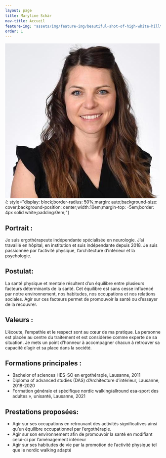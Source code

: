 ```yaml
---
layout: page
title: Maryline Schär
nav-title: Accueil
feature-img: "assets/img/feature-img/beautiful-shot-of-high-white-hilltops-and-mountains-covered-in-fog.jpg"
order: 1
---
```


![](/assets/img/feature-img/maryline-sq.jpg){: style="display: block;border-radius: 50%;margin: auto;background-size: cover;background-position: center;width:10em;margin-top: -5em;border: 4px solid white;padding:0em;"}


## Portrait : 
Je suis ergothérapeute indépendante spécialisée en neurologie. J’ai travaillé en hôpital, en institution et suis indépendante depuis 2018. Je suis passionnée par l’activité physique, l’architecture d’intérieur et la psychologie.

## Postulat: 
La santé physique et mentale résultent d’un équilibre entre plusieurs facteurs déterminants de la santé. Cet équilibre est sans cesse influencé par notre environnement, nos habitudes, nos occupations et nos relations sociales. Agir sur ces facteurs permet de promouvoir la santé ou d’essayer de la recouvrer.

## Valeurs :
L’écoute, l’empathie et le respect sont au cœur de ma pratique. La personne est placée au centre du traitement et est considérée comme experte de sa situation. Je mets un point d’honneur à accompagner chacun à retrouver sa capacité d’agir et sa place dans la société.

## Formations principales :

- Bachelor of sciences HES-SO en ergothérapie, Lausanne, 2011
- Diploma of advanced studies (DAS) d’Architecture d’intérieur, Lausanne, 2018-2020
- Formation générale et spécifique nordic walking/allround esa-sport des adultes », unisanté, Lausanne, 2021

## Prestations proposées:

- Agir sur ses occupations en retrouvant des activités significatives ainsi qu’un équilibre occupationnel par l’ergothérapie.
- Agir sur son environnement afin de promouvoir la santé en modifiant celui-ci par l’aménagement intérieur
- Agir sur ses habitudes de vie par la promotion de l’activité physique tel que le nordic walking adapté

<a href="https://www.linkedin.com/in/maryline-schaer-43bb241ba/" target="_blank"><i class="fab fa-linkedin-in"></i></a>
